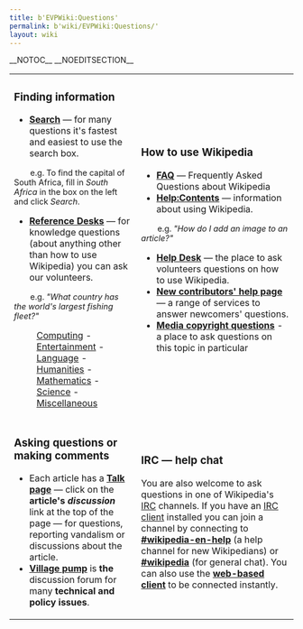 ```yaml
---
title: b'EVPWiki:Questions'
permalink: b'wiki/EVPWiki:Questions/'
layout: wiki
---
```


\_\_NOTOC\_\_ \_\_NOEDITSECTION\_\_

<table>
<tbody>
<tr class="odd">
<td><h3 id="finding-information">Finding information</h3>
<ul>
<li><strong><a href="EVPWiki:Look_it_up" title="wikilink">Search</a></strong> — for many questions it's fastest and easiest to use the search box.</li>
</ul>
<p><span style="font-size:90%;margin-left:2em;">e.g. To find the capital of South Africa, fill in <em>South Africa</em> in the box on the left and click <em>Search</em>.</span></p>
<ul>
<li><strong><a href="Wikipedia:Reference_desk" title="wikilink">Reference Desks</a></strong> — for knowledge questions (about anything other than how to use Wikipedia) you can ask our volunteers.</li>
</ul>
<p><span style="font-size:90%;margin-left:2em;"> e.g. <em>"What country has the world's largest fishing fleet?"</em></span></p>
<dl>
<dt></dt>
<dd><a href="Wikipedia:Reference_desk/Computing" title="wikilink">Computing</a> - <a href="Wikipedia:Reference_desk/Entertainment" title="wikilink">Entertainment</a> - <a href="Wikipedia:Reference_desk/Language" title="wikilink">Language</a> - <a href="Wikipedia:Reference_desk/Humanities" title="wikilink">Humanities</a> - <a href="Wikipedia:Reference_desk/Mathematics" title="wikilink">Mathematics</a> - <a href="Wikipedia:Reference_desk/Science" title="wikilink">Science</a> - <a href="Wikipedia:Reference_desk/Miscellaneous" title="wikilink">Miscellaneous</a>
</dd>
</dl></td>
<td><h3 id="how-to-use-wikipedia">How to use Wikipedia</h3>
<ul>
<li><strong><a href="Wikipedia:FAQ" title="wikilink">FAQ</a></strong> — Frequently Asked Questions about Wikipedia</li>
<li><strong><a href="Help:Contents" title="wikilink">Help:Contents</a></strong> — information about using Wikipedia.</li>
</ul>
<p><span style="font-size:90%;margin-left:2em;"> e.g. <em>"How do I add an image to an article?"</em></span></p>
<ul>
<li><strong><a href="Wikipedia:Help_desk" title="wikilink">Help Desk</a></strong> — the place to ask volunteers questions on how to use Wikipedia.</li>
<li><strong><a href="Wikipedia:New_contributors&#39;_help_page" title="wikilink">New contributors' help page</a></strong> — a range of services to answer newcomers' questions.</li>
<li><strong><a href="Wikipedia:Media_copyright_questions" title="wikilink">Media copyright questions</a></strong> - a place to ask questions on this topic in particular</li>
</ul></td>
</tr>
<tr class="even">
<td><h3 id="asking-questions-or-making-comments">Asking questions or making comments</h3>
<ul>
<li>Each article has a <strong><a href="Wikipedia:Talk_page" title="wikilink">Talk page</a></strong> — click on the <strong>article's</strong> <strong><em>discussion</em></strong> link at the top of the page — for questions, reporting vandalism or discussions about the article.</li>
<li><strong><a href="Wikipedia:Wikipedia:Village_pump" title="wikilink">Village pump</a></strong> is <strong>the</strong> discussion forum for many <strong>technical and policy issues</strong>.</li>
</ul></td>
<td><h3 id="irc-help-chat">IRC — help chat</h3>
<p>You are also welcome to ask questions in one of Wikipedia's <a href="Internet_Relay_Chat" title="wikilink">IRC</a> channels. If you have an <a href="Comparison_of_Internet_Relay_Chat_clients" title="wikilink">IRC client</a> installed you can join a channel by connecting to <a href="irc://irc.freenode.net/wikipedia-en-help"><strong>#wikipedia-en-help</strong></a> (a help channel for new Wikipedians) or <a href="irc://irc.freenode.net/wikipedia"><strong>#wikipedia</strong></a> (for general chat). You can also use the <strong><a href="http://www.prism.gatech.edu/~mflaschen3/irc/">web-based client</a></strong> to be connected instantly.</p></td>
</tr>
</tbody>
</table>
